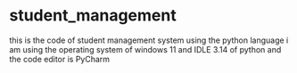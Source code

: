 # student_management
this is the code of student management system using the python language i am using the operating system of windows 11 and IDLE 3.14 of python and the code editor is PyCharm 
